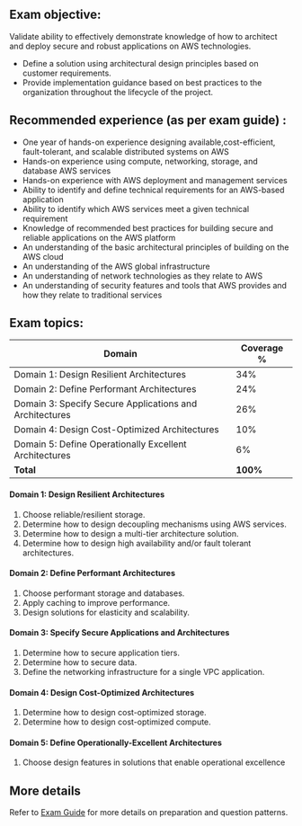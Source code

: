 ## Exam objective: 
Validate ability to effectively demonstrate knowledge of how to architect and deploy secure and robust applications on AWS technologies.
  - Define a solution using architectural design principles based on customer requirements.
  - Provide implementation guidance based on best practices to the organization throughout the lifecycle of the project.

## Recommended experience (as per exam guide) :
- One year of hands-on experience designing available,cost-efficient, fault-tolerant, and scalable distributed systems on AWS
- Hands-on experience using compute, networking, storage, and database AWS services
- Hands-on experience with AWS deployment and management services 
- Ability to identify and define technical requirements for an AWS-based application
- Ability to identify which AWS services meet a given technical requirement
- Knowledge of recommended best practices for building secure and reliable applications on the AWS platform
- An understanding of the basic architectural principles of building on the AWS cloud
- An understanding of the AWS global infrastructure
- An understanding of network technologies as they relate to AWS
- An understanding of security features and tools that AWS provides and how they relate to traditional services

## Exam topics:

**Domain** | **Coverage %**  
-----------|---------------
Domain 1: Design Resilient Architectures | 34%
Domain 2: Define Performant Architectures | 24%
Domain 3: Specify Secure Applications and Architectures |26%
Domain 4: Design Cost-Optimized Architectures | 10%
Domain 5: Define Operationally Excellent Architectures | 6%
**Total** | **100%**

#### Domain 1: Design Resilient Architectures
1. Choose reliable/resilient storage.
1. Determine how to design decoupling mechanisms using AWS services.
1. Determine how to design a multi-tier architecture solution.
1. Determine how to design high availability and/or fault tolerant architectures.

#### Domain 2: Define Performant Architectures
1. Choose performant storage and databases.
1. Apply caching to improve performance.
1. Design solutions for elasticity and scalability.

#### Domain 3: Specify Secure Applications and Architectures
1. Determine how to secure application tiers.
1. Determine how to secure data.
1. Define the networking infrastructure for a single VPC application.

#### Domain 4: Design Cost-Optimized Architectures
1. Determine how to design cost-optimized storage.
1. Determine how to design cost-optimized compute.

#### Domain 5: Define Operationally-Excellent Architectures
1. Choose design features in solutions that enable operational excellence


## More details
Refer to [Exam Guide](https://d1.awsstatic.com/training-and-certification/docs-sa-assoc/AWS_Certified_Solutions_Architect_Associate_Feb_2018_%20Exam_Guide_v1.5.2.pdf) for more details on preparation and question patterns.




